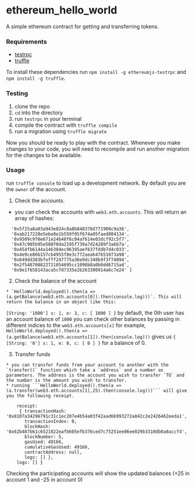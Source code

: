 # ethereum_hello_world
A simple ethereum contract for getting and transferring tokens.

### Requirements

- [testrpc](https://github.com/ethereumjs/testrpc)
- [truffle](https//github.com/trufflesuite/truffle)

To install these dependencies run `npm install -g ethereumjs-testrpc` and `npm install -g truffle`.

### Testing

1. clone the repo
3. `cd` into the directory
2. run `testrpc` in your terminal
3. compile the contract with `truffle compile`
4. run a migration using `truffle migrate`

Now you should be ready to play with the contract. Whenever you make changes to your code, you will need to recompile and run another migration for the changes to be available.

### Usage

run `truffle console` to load up a development network. By default you are the `owner` of the account.
1. Check the accounts.
  * you can check the accounts with `web3.eth.accounts`. This will return an array of hashes:
```[ '0xbfa103f847cb562a45e64dbc82618f72dfd2d51a',
  '0x5f25a8a03a943e024c8a8b848378d771900c9a36',
  '0xab217228e5ebe8e1b559f05f674a05faed804134',
  '0x9509c970e671e24b48f6c04af614e03dcf92c5f7',
  '0x47c905b95e588f0da2195f739a7d24289f3a6b7a',
  '0x454fb6144a146304ec96395aef637fddb7d4c033',
  '0x4e9ce86b157cb4955f8e3c772aeab47651073a98',
  '0x649dd383bfefff247775a36e9dc348b9f3f74094',
  '0x2f548708822721854695cc1098b8a0b0dd6715ad',
  '0x9e1f658143aca5cfd7335e2b263300914a6c7e24' ]
  ```
  
  2. Check the balance of the account
  
    * `HelloWorld.deployed().then(a => (a.getBalance(web3.eth.accounts[0]).then(console.log)))`. This will return the balance in an object like this:
  ``` [String: '1000'] s: 1, e: 3, c: [ 1000 ] } ```
  by default, the 0th user has an account balance of `1000`
  you can check other balances by passing in different indices to the `web3.eth.accounts[x]` for example, `HelloWorld.deployed().then(a => (a.getBalance(web3.eth.accounts[1]).then(console.log)))` gives us 
  ```{ [String: '0'] s: 1, e: 0, c: [ 0 ] }``` for a balance of 0.
  
  3. Transfer funds
  
    * you can transfer funds from your account to another with the `transfer()` function which take a `address` and a number as parameters. The address is the account you wish to transfer `TO` and the number is the amount you wish to transfer.
    * running ```HelloWorld.deployed().then(a => (a.transfer(web3.eth.accounts[1],25).then(console.log)))``` will give you the following receipt.
```{ tx: '0x8107a34296791c31c1ec207e4b54a03f42aad6b993272a842c2e2426462eeda1',
    receipt:
     { transactionHash: '0x8107a34296791c31c1ec207e4b54a03f42aad6b993272a842c2e2426462eeda1',
       transactionIndex: 0,
       blockHash: '0x62b487b61c6521822eafb605efb376ced7c75251ee06ee029b3310db0a8accfd',
       blockNumber: 5,
       gasUsed: 49166,
       cumulativeGasUsed: 49166,
       contractAddress: null,
       logs: [] },
    logs: [] }
  ```
  Checking the participating accounts will show the updated balances (+25 in account 1 and -25 in account 0)
